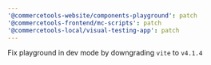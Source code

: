 ```yaml
---
'@commercetools-website/components-playground': patch
'@commercetools-frontend/mc-scripts': patch
'@commercetools-local/visual-testing-app': patch
---
```


Fix playground in dev mode by downgrading `vite` to `v4.1.4`
